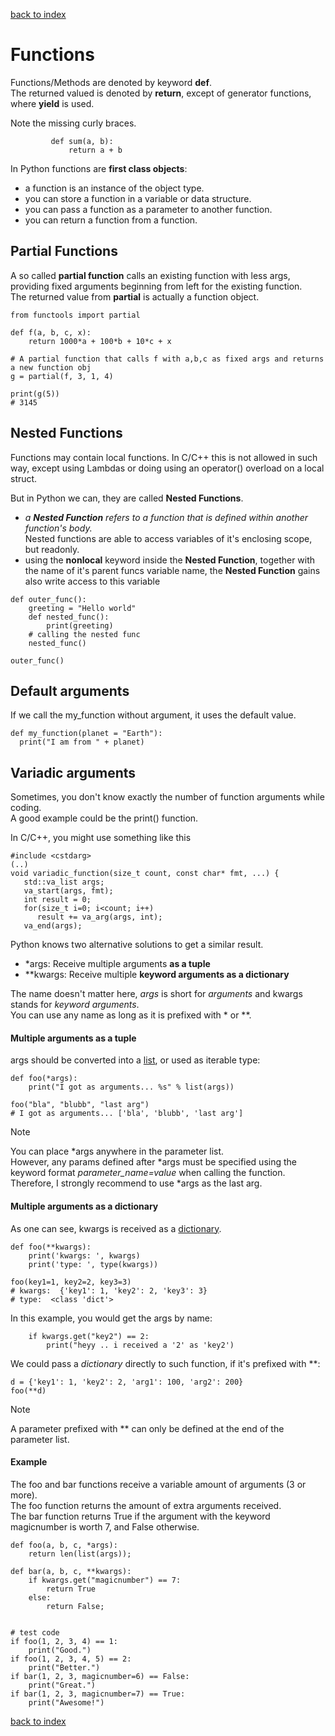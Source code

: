[back to index](README.md)

# Functions

Functions/Methods are denoted by keyword **def**.  
The returned valued is denoted by **return**, except of generator functions, where **yield** is used.

Note the missing curly braces.
```
         def sum(a, b):
             return a + b
```

In Python functions are **first class objects**:
* a function is an instance of the object type.
* you can store a function in a variable or data structure.
* you can pass a function as a parameter to another function.
* you can return a function from a function.

## Partial Functions

A so called **partial function** calls an existing function with less args,
providing fixed arguments beginning from left for the existing function.  
The returned value from **partial** is actually a function object.
```
from functools import partial
 
def f(a, b, c, x):
    return 1000*a + 100*b + 10*c + x
 
# A partial function that calls f with a,b,c as fixed args and returns a new function obj
g = partial(f, 3, 1, 4)
 
print(g(5))
# 3145
```

## Nested Functions

Functions may contain local functions. In C/C++ this is not allowed in such way, except using Lambdas or doing using an operator() overload on a local struct.

But in Python we can, they are called **Nested Functions**.
* *a **Nested Function** refers to a function that is defined within another function's body.*  
Nested functions are able to access variables of it's enclosing scope, but readonly.
* using the **nonlocal** keyword inside the **Nested Function**, together with the name of it's parent funcs variable name, the **Nested Function** gains also write access to this variable

```
def outer_func():
    greeting = "Hello world"
    def nested_func():
        print(greeting)
    # calling the nested func
    nested_func()

outer_func()
```
## Default arguments
If we call the my_function without argument, it uses the default value.
```
def my_function(planet = "Earth"):
  print("I am from " + planet)
```
## Variadic arguments

Sometimes, you don't know exactly the number of function arguments while coding.  
A good example could be the print() function.

In C/C++, you might use something like this
```
#include <cstdarg>
(..)
void variadic_function(size_t count, const char* fmt, ...) {
   std::va_list args;
   va_start(args, fmt);
   int result = 0;
   for(size_t i=0; i<count; i++)
      result += va_arg(args, int);
   va_end(args);
```

Python knows two alternative solutions to get a similar result.
* *args: Receive multiple arguments **as a tuple**
* **kwargs: Receive multiple **keyword arguments as a dictionary**

The name doesn't matter here, *args* is short for *arguments* and kwargs stands for *keyword arguments*.  
You can use any name as long as it is prefixed with * or **.

#### Multiple arguments as a tuple
args should be converted into a [list](VariablesAndTypes.md#Lists), or used as iterable type:
```
def foo(*args):
    print("I got as arguments... %s" % list(args))
    
foo("bla", "blubb", "last arg")
# I got as arguments... ['bla', 'blubb', 'last arg']
```
> [!NOTE]
> You can place *args anywhere in the parameter list.  
> However, any params defined after *args must be specified using the keyword format *parameter_name=value* when calling the function.
> Therefore, I strongly recommend to use *args as the last arg.


#### Multiple arguments as a dictionary

As one can see, kwargs is received as a [dictionary](VariablesAndTypes.md#Dictionaries).
```
def foo(**kwargs):
    print('kwargs: ', kwargs)
    print('type: ', type(kwargs))

foo(key1=1, key2=2, key3=3)
# kwargs:  {'key1': 1, 'key2': 2, 'key3': 3}
# type:  <class 'dict'>
```
In this example, you would get the args by name:
```
    if kwargs.get("key2") == 2:
        print("heyy .. i received a '2' as 'key2')
```

We could pass a *dictionary* directly to such function, if it's prefixed with **:
```
d = {'key1': 1, 'key2': 2, 'arg1': 100, 'arg2': 200}
foo(**d)
```
> [!NOTE]
> A parameter prefixed with ** can only be defined at the end of the parameter list.

#### Example

The foo and bar functions receive a variable amount of arguments (3 or more).  
The foo function returns the amount of extra arguments received.  
The bar function returns True if the argument with the keyword magicnumber is worth 7, and False otherwise.

```
def foo(a, b, c, *args):
    return len(list(args));

def bar(a, b, c, **kwargs):
    if kwargs.get("magicnumber") == 7:
        return True
    else:
        return False;


# test code
if foo(1, 2, 3, 4) == 1:
    print("Good.")
if foo(1, 2, 3, 4, 5) == 2:
    print("Better.")
if bar(1, 2, 3, magicnumber=6) == False:
    print("Great.")
if bar(1, 2, 3, magicnumber=7) == True:
    print("Awesome!")
```

[back to index](README.md)
